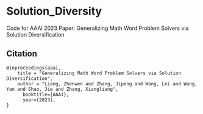 # Solution_Diversity
Code for AAAI 2023 Paper: Generalizing Math Word Problem Solvers via Solution Diversification


## Citation

```
@inproceedings{aaai,
    title = "Generalizing Math Word Problem Solvers via Solution Diversification",
    author = "Liang, Zhenwen and Zhang, Jipeng and Wang, Lei and Wang, Yan and Shao, Jie and Zhang, Xiangliang",
      booktitle={AAAI},
      year={2023},
}
```
